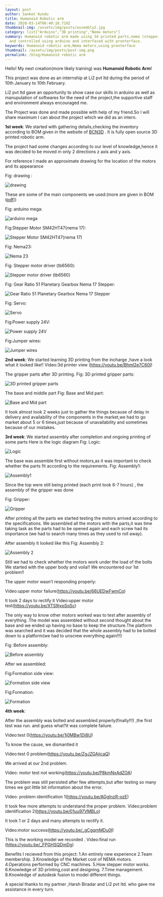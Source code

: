 ```yaml
---
layout: post
author: Sanket Kundu
title: Humanoid Robotic arm
date: 2020-03-14T06:40:18.719Z
thumbnail-img: /assets/img/posts/assembly2.jpg
category: list["Arduino","3D printing","Nema motors"]
summary: Humanoid robotic arm made using 3d printed parts,nema (stepper motors)
  and controlled using arduino and interfaced with pronterface.
keywords: Humanoid robotic arm,Nema motors,using pronterface
thumbnail: /assets/img/posts/post-img.png
permalink: /blog/Humanoid robotic arm
---
```

Hello! My next creation(more likely training) was **Humanoid Robotic Arm**!

This project was done as an internship at Li2 pvt ltd during the period of 10th January to 10th February.

Li2 pvt ltd gave an opportunity to show case our skills in arduino as well as manupulation of softwares for the need of the project,the supportive staff and environment always encouraged me.

The Project was done and made possible with help of my friend.So I will share maximum I can about the project which we did as an intern.

**1st week**:
We started with gathering details,checking the inventory according to BOM given in the website of [BCN3D](https://www.bcn3d.com/bcn3d-moveo-the-future-of-learning/#) .
It is fully open source 3D printed robotic arm.

The project had some changes according to our level of knowledge,hence it was decided to be moved in only 2 directions z axis and y axis.

For reference I made an approximate drawing for the location of the motors and its appearance

Fig: drawing :

![drawing](/assets/img/posts/diagram.jpg "drawing")

These are some of the main components we used:(more are given in BOM ([pdf](https://drive.google.com/file/d/14LHNKQbmhss2dg5fZe8fYuVJrBUtA915/view?usp=sharing)))

Fig: arduino mega:

![arduino mega](/assets/img/posts/arduino-mega.jpg "arduino mega")

Fig:Stepper Motor SM42HT47(nema 17):

![Stepper Motor SM42HT47(nema 17)](/assets/img/posts/stepper-motor-sm42ht47-nema-17-.jpg "Stepper Motor SM42HT47(nema 17)")

Fig: Nema23:

![Nema 23](/assets/img/posts/nema-23.jpg "Nema 23")

Fig: Stepper motor driver (tb6560):

![Stepper motor driver (tb6560)](/assets/img/posts/tb6560.jpg "Stepper motor driver (tb6560)")

Fig: Gear Ratio 51 Planetary Gearbox Nema 17 Stepper:

![Gear Ratio 51 Planetary Gearbox Nema 17 Stepper](/assets/img/posts/gear-ratio-51-planetary-gearbox-nema-17-stepper.jfif "Gear Ratio 51 Planetary Gearbox Nema 17 Stepper")

Fig: Servo:

![Servo](/assets/img/posts/servo-motor.jpg "Servo")

Fig:Power supply 24V:

![Power supply 24V](/assets/img/posts/24-v-power-supply.jpg "Power supply 24V")

Fig:Jumper wires:

![Jumper wires](/assets/img/posts/cables.jfif "Jumper wires")

**2nd week**:
We started learning 3D printing from the incharge ,have a look what it looked like!!
Video:3d printer view (https://youtu.be/Bhml2e7C60I)

The gripper parts after 3D printing.
Fig: 3D printed gripper parts:

![3D printed gripper parts](/assets/img/posts/3d-printed-gripper.jpg "3D printed gripper parts")

The base and middle part
Fig: Base and Mid part:

![Base and Mid part](/assets/img/posts/mid-part.jpg "Base and Mid part")

It took almost took 2 weeks just to gather the things because of delay in delivery and availability of the components in the market,we had to go market about 5 or 6 times,just because of unavailability and sometimes because of our mistakes.

**3rd week**:
We started assembly after completion and ongoing printing of some parts
Here is the logic diagram
Fig: Logic:

![ Logic](/assets/img/posts/diagram.png " Logic")

The base was assemble first without motors,as it was important to check whether the parts fit according to the requirements.
Fig: Assembly1:

![Assembly1](/assets/img/posts/assembly-1.jpg "Assembly1")

Since the top were still being printed (each print took 6-7 hours) , the assembly of the gripper was done

Fig: Gripper:

![Gripper](/assets/img/posts/gripper.jpg "Gripper")

After printing all the parts we started testing the motors arrived according to the specifications.
We assembled all the motors with the parts,it was time taking task as the parts had to be opened again and each screw had its importance (we had to search many times as they used to roll away).

After assembly it looked like this
Fig: Assembly 2:

![ Assembly 2](/assets/img/posts/assembly2.jpg " Assembly 2")

Still we had to check whether the motors work under the load of the bolts
We started with the upper body and voila!!
 We encountered our 1st problem!!

The upper motor wasn’t responding properly:

Video:upper motor failure(https://youtu.be/66UEDwFwmCo)

It took 2 days to rectify it
Video:upper motor test(https://youtu.be/XTS9jxpSqSc)

The only way to know other motors worked was to test after assembly of everything .The model was assembled without second thought about the base and we ended up having no base to keep the structure.The platform was searched and it was decided that the whole assembly had to be bolted down to a platform(we had to unscrew everything again!!!)

Fig :Before assembly:

![Before assembly](/assets/img/posts/before-formation.jpg "Before assembly")

After we assembled:

Fig:Formation side view:

![Formation side view](/assets/img/posts/formation-side-view.jpg "Formation side view")


Fig:Formation:

![Formation](/assets/img/posts/formation.jpg "Formation")

**4th week**:

After the assembly was bolted and assembled properly(finally!!!) ,the first test was run.
and guess what?it was complete failure.

Video:test 0(https://youtu.be/1j0MBw1Di8U)

To know the cause, we dismantled it

Video:test 0 problem(https://youtu.be/ZgJZGAjicaQ)

We arrived at our 2nd problem. 

Video: motor test not working(https://youtu.be/P8kmNxAdZOA)

The problem was still persisted after few attempts,but after testing so many times we got little bit information about the error.

Video: problem identification 1(https://youtu.be/AGgInzR-ozE)

It took few more attempts to understand the proper problem.
Video:problem identification 2(https://youtu.be/01uu97VMBLo)

It took 1 or 2 days and many attempts to rectify it.

Video:motor success(https://youtu.be/_gCgqmMDu0I)

This is the working model we recorded .
Video:final run (https://youtu.be/_FPGHSQDmDg)

Benefits I recieved from this project:
1.An entirely new experience
2.Team membership.
3.Knowledge of the Market cost of NEMA motors.
4.Operations performed by CNC machines.
5.How stepper motor works.
6.Knowledge of 3D printing,cost and designing.
7.Time management.
8.Knowledge of autodesk fusion to model different things.

A special thanks to my partner ,Harsh Biradar and Li2 pvt ltd. who gave me assistance in every turn.